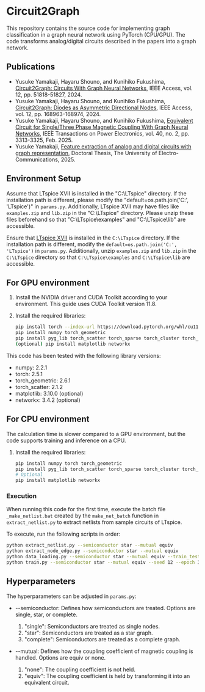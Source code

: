 # Circuit2Graph
This repository contains the source code for implementing graph classification in a graph neural network using PyTorch (CPU/GPU). The code transforms analog/digital circuits described in the papers into a graph network.

## Publications
- Yusuke Yamakaji, Hayaru Shouno, and Kunihiko Fukushima, [Circuit2Graph: Circuits With Graph Neural Networks](https://ieeexplore.ieee.org/document/10494518), IEEE Access, vol. 12, pp. 51818-51827, 2024.
- Yusuke Yamakaji, Hayaru Shouno, and Kunihiko Fukushima, [Circuit2Graph: Diodes as Asymmetric Directional Nodes](https://ieeexplore.ieee.org/document/10752500), IEEE Access, vol. 12, pp. 168963-168974, 2024.
- Yusuke Yamakaji, Hayaru Shouno, and Kunihiko Fukushima, [Equivalent Circuit for Single/Three Phase Magnetic Coupling With Graph Neural Networks](https://ieeexplore.ieee.org/document/10731705), IEEE Transactions on Power Electronics, vol. 40, no. 2, pp. 3313-3325, Feb. 2025.
- Yusuke Yamakaji, [Feature extraction of analog and digital circuits with graph representation](https://uec.repo.nii.ac.jp/records/2000610), Doctoral Thesis, The University of Electro-Communications, 2025.

## Environment Setup
Assume that LTspice XVII  is installed in the "C:\LTspice" directory. If the installation path is different, please modify the "default=os.path.join('C:', 'LTspice')" in `params.py`. Additionally, LTspice XVII may have files like `examples.zip` and `lib.zip` in the "C:\LTspice" directory. Please unzip these files beforehand so that "C:\LTspice\examples" and "C:\LTspice\lib" are accessible.

Ensure that [LTspice XVII](https://www.analog.com/jp/resources/design-tools-and-calculators/ltspice-simulator.html) is installed in the `C:\LTspice` directory. If the installation path is different, modify the `default=os.path.join('C:', 'LTspice')` in `params.py`. Additionally, unzip `examples.zip` and `lib.zip` in the `C:\LTspice` directory so that `C:\LTspice\examples` and `C:\LTspice\lib` are accessible.


## For GPU environment
1. Install the NVIDIA driver and CUDA Toolkit according to your environment. This guide uses CUDA Toolkit version 11.8.

2. Install the required libraries:
    ```sh
    pip install torch --index-url https://download.pytorch.org/whl/cu118
    pip install numpy torch_geometric
    pip install pyg_lib torch_scatter torch_sparse torch_cluster torch_spline_conv -f https://data.pyg.org/whl/torch-2.5.0+cu118.html
    (optional) pip install matplotlib networkx 
    ```
    
This code has been tested with the following library versions:
- numpy: 2.2.1
- torch: 2.5.1
- torch_geometric: 2.6.1
- torch_scatter: 2.1.2
- matplotlib: 3.10.0 (optional)
- networkx: 3.4.2 (optional)

## For CPU environment
The calculation time is slower compared to a GPU environment, but the code supports training and inference on a CPU.

1. Install the required libraries:
    ```sh
    pip install numpy torch torch_geometric
    pip install pyg_lib torch_scatter torch_sparse torch_cluster torch_spline_conv -f https://data.pyg.org/whl/torch-2.5.0+cpu.html
    # Optional
    pip install matplotlib networkx 
    ```

### Execution
When running this code for the first time, execute the batch file `_make_netlist.bat` created by the `make_net_batch` function in `extract_netlist.py` to extract netlists from sample circuits of LTspice.

To execute, run the following scripts in order:
```sh
python extract_netlist.py --semiconductor star --mutual equiv
python extract_node_edge.py --semiconductor star --mutual equiv
python data_loading.py --semiconductor star --mutual equiv --train_test 0.3
python train.py --semiconductor star --mutual equiv --seed 12 --epoch 30000 --batch 5000
```

## Hyperparameters
The hyperparameters can be adjusted in ``params.py``:
- --semiconductor: Defines how semiconductors are treated. Options are single, star, or complete.
  1. "single": Semiconductors are treated as single nodes.
  2. "star": Semiconductors are treated as a star graph.
  3. "complete": Semiconductors are treated as a complete graph.

- --mutual: Defines how the coupling coefficient of magnetic coupling is handled. Options are equiv or none.
  1. "none": The coupling coefficient is not held.
  2. "equiv": The coupling coefficient is held by transforming it into an equivalent circuit.
